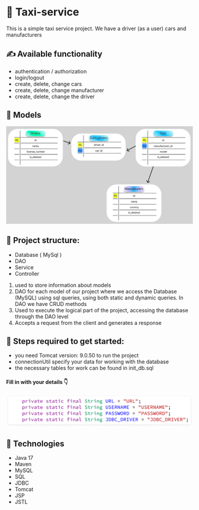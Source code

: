 # 🚖 Taxi-service
This is a simple taxi service project.
We have a driver (as a user) cars and manufacturers

## ✍ **Available functionality**
- authentication / authorization
- login/logout
- create, delete, change cars
- create, delete, change manufacturer
- create, delete, change the driver

## 🎯 Models
![img_1.png](img_1.png)

## 👾 **Project structure:**
- Database ( MySql )
- DAO
- Service
- Controller
1) used to store information about models
2) DAO for each model of our project where we access the Database (MySQL) using sql queries, using both static and dynamic queries. In DAO we have CRUD methods
3) Used to execute the logical part of the project, accessing the database through the DAO level
4) Accepts a request from the client and generates a response

## 🤌 Steps required to get started:
- you need Tomcat version: 9.0.50 to run the project
- connectionUtil specify your data for working with the database
- the necessary tables for work can be found in init_db.sql
  
####  Fill in with your details 👇

 ![img.png](img.png)

## 🤖 Technologies
- Java 17
- Maven
- MySQL
- SQL
- JDBC
- Tomcat
- JSP
- JSTL
